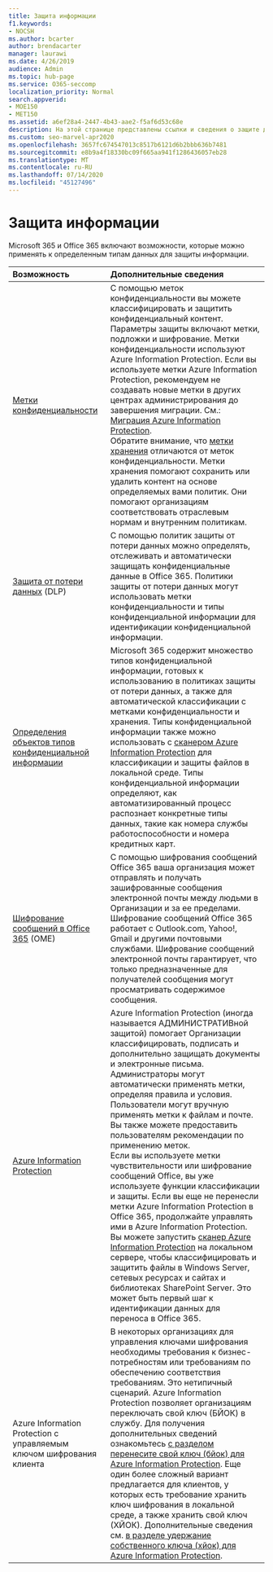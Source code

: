 ```yaml
---
title: Защита информации
f1.keywords:
- NOCSH
ms.author: bcarter
author: brendacarter
manager: laurawi
ms.date: 4/26/2019
audience: Admin
ms.topic: hub-page
ms.service: O365-seccomp
localization_priority: Normal
search.appverid:
- MOE150
- MET150
ms.assetid: a6ef28a4-2447-4b43-aae2-f5af6d53c68e
description: На этой странице представлены ссылки и сведения о защите данных в Microsoft 365 и Office 365.
ms.custom: seo-marvel-apr2020
ms.openlocfilehash: 3657fc674547013c8517b6121d6b2bbb636b7481
ms.sourcegitcommit: e8b9a4f18330bc09f665aa941f1286436057eb28
ms.translationtype: MT
ms.contentlocale: ru-RU
ms.lasthandoff: 07/14/2020
ms.locfileid: "45127496"
---
```

# <a name="protect-information"></a>Защита информации

Microsoft 365 и Office 365 включают возможности, которые можно применять к определенным типам данных для защиты информации.


|**Возможность**|**Дополнительные сведения**|
|:-----|:-----|
|[Метки конфиденциальности](sensitivity-labels.md) <br/> |С помощью меток конфиденциальности вы можете классифицировать и защитить конфиденциальный контент. Параметры защиты включают метки, подложки и шифрование. Метки конфиденциальности используют Azure Information Protection. Если вы используете метки Azure Information Protection, рекомендуем не создавать новые метки в других центрах администрирования до завершения миграции. См.: [Миграция Azure Information Protection](https://docs.microsoft.com/azure/information-protection/configure-policy-migrate-labels). <br/> Обратите внимание, что [метки хранения](retention.md#retention-labels) отличаются от меток конфиденциальности. Метки хранения помогают сохранить или удалить контент на основе определяемых вами политик. Они помогают организациям соответствовать отраслевым нормам и внутренним политикам.|
|[Защита от потери данных](data-loss-prevention-policies.md) (DLP)  <br/> |С помощью политик защиты от потери данных можно определять, отслеживать и автоматически защищать конфиденциальные данные в Office 365. Политики защиты от потери данных могут использовать метки конфиденциальности и типы конфиденциальной информации для идентификации конфиденциальной информации. <br/> |
|[Определения объектов типов конфиденциальной информации](sensitive-information-type-entity-definitions.md) <br/> |Microsoft 365 содержит множество типов конфиденциальной информации, готовых к использованию в политиках защиты от потери данных, а также для автоматической классификации с метками конфиденциальности и хранения. Типы конфиденциальной информации также можно использовать с [сканером Azure Information Protection](https://docs.microsoft.com/azure/information-protection/deploy-aip-scanner) для классификации и защиты файлов в локальной среде. Типы конфиденциальной информации определяют, как автоматизированный процесс распознает конкретные типы данных, такие как номера службы работоспособности и номера кредитных карт.   <br/> |
|[Шифрование сообщений в Office 365](ome.md) (OME)  <br/> |С помощью шифрования сообщений Office 365 ваша организация может отправлять и получать зашифрованные сообщения электронной почты между людьми в Организации и за ее пределами. Шифрование сообщений Office 365 работает с Outlook.com, Yahoo!, Gmail и другими почтовыми службами. Шифрование сообщений электронной почты гарантирует, что только предназначенные для получателей сообщения могут просматривать содержимое сообщения. <br/> |
|[Azure Information Protection](https://docs.microsoft.com/azure/information-protection/)<br/> |Azure Information Protection (иногда называется АДМИНИСТРАТИВной защитой) помогает Организации классифицировать, подписать и дополнительно защищать документы и электронные письма. Администраторы могут автоматически применять метки, определяя правила и условия. Пользователи могут вручную применять метки к файлам и почте. Вы также можете предоставить пользователям рекомендации по применению меток.<br/> Если вы используете метки чувствительности или шифрование сообщений Office, вы уже используете функции классификации и защиты. Если вы еще не перенесли метки Azure Information Protection в Office 365, продолжайте управлять ими в Azure Information Protection.  <br/>Вы можете запустить [сканер Azure Information Protection](https://docs.microsoft.com/azure/information-protection/deploy-aip-scanner) на локальном сервере, чтобы классифицировать и защитить файлы в Windows Server, сетевых ресурсах и сайтах и библиотеках SharePoint Server. Это может быть первый шаг к идентификации данных для переноса в Office 365.
|Azure Information Protection с управляемым ключом шифрования клиента <br/> |В некоторых организациях для управления ключами шифрования необходимы требования к бизнес-потребностям или требованиям по обеспечению соответствия требованиям. Это нетипичный сценарий. Azure Information Protection позволяет организациям переключать свой ключ (БЙОК) в службу. Для получения дополнительных сведений ознакомьтесь [с разделом перенесите свой ключ (бйок) для Azure Information Protection](https://docs.microsoft.com/azure/information-protection/byok-price-restrictions). Еще один более сложный вариант предлагается для клиентов, у которых есть требование хранить ключ шифрования в локальной среде, а также хранить свой ключ (ХЙОК).  Дополнительные сведения см. [в разделе удержание собственного ключа (хйок) для Azure Information Protection](https://docs.microsoft.com/azure/information-protection/configure-adrms-restrictions). <br/> |
    

